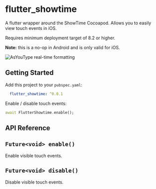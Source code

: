 # flutter_showtime

A flutter wrapper around the ShowTime Cocoapod. Allows you to easily view touch events in iOS.

Requires minimum deployment target of 8.2 or higher.

**Note:** this is a no-op in Android and is only valid for iOS.

![AsYouType real-time formatting](https://media.giphy.com/media/jUWwSFqEswBdpPiFii/giphy.gif)

## Getting Started

Add this project to your `pubspec.yaml`:
```yaml
  flutter_showtime: ^0.0.1
```

Enable / disable touch events:
```dart
await FlutterShowtime.enable();
```

## API Reference
## `Future<void> enable()`
Enable visible touch events.

## `Future<void> disable()`
Disable visible touch events.